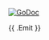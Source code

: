 [![GoDoc](https://godoc.org/jordanfowler.co/go-robinhood?status.svg)](https://godoc.org/jordanfowler.co/go-robinhood)

{{ .Emit }}
